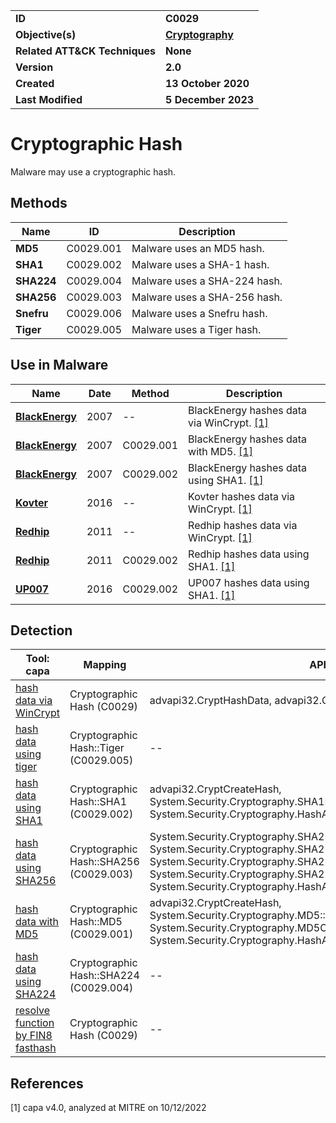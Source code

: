 <table>
<tr>
<td><b>ID</b></td>
<td><b>C0029</b></td>
</tr>
<tr>
<td><b>Objective(s)</b></td>
<td><b><a href="../cryptography">Cryptography</a></b></td>
</tr>
<tr>
<td><b>Related ATT&CK Techniques</b></td>
<td><b>None</b></td>
</tr>
<tr>
<td><b>Version</b></td>
<td><b>2.0</b></td>
</tr>
<tr>
<td><b>Created</b></td>
<td><b>13 October 2020</b></td>
</tr>
<tr>
<td><b>Last Modified</b></td>
<td><b>5 December 2023</b></td>
</tr>
</table>


# Cryptographic Hash

Malware may use a cryptographic hash. 

## Methods

|Name|ID|Description|
|---|---|---|
|**MD5**|C0029.001|Malware uses an MD5 hash.|
|**SHA1**|C0029.002|Malware uses a SHA-1 hash.|
|**SHA224**|C0029.004|Malware uses a SHA-224 hash.|
|**SHA256**|C0029.003|Malware uses a SHA-256 hash.|
|**Snefru**|C0029.006|Malware uses a Snefru hash.|
|**Tiger**|C0029.005|Malware uses a Tiger hash.|

## Use in Malware

|Name|Date|Method|Description|
|---|---|---|---|
|[**BlackEnergy**](../xample-malware/blackenergy.md)|2007|--|BlackEnergy hashes data via WinCrypt. [[1]](#1)|
|[**BlackEnergy**](../xample-malware/blackenergy.md)|2007|C0029.001|BlackEnergy hashes data with MD5. [[1]](#1)|
|[**BlackEnergy**](../xample-malware/blackenergy.md)|2007|C0029.002|BlackEnergy hashes data using SHA1. [[1]](#1)|
|[**Kovter**](../xample-malware/kovter.md)|2016|--|Kovter hashes data via WinCrypt. [[1]](#1)|
|[**Redhip**](../xample-malware/rebhip.md)|2011|--|Redhip hashes data via WinCrypt. [[1]](#1)|
|[**Redhip**](../xample-malware/rebhip.md)|2011|C0029.002|Redhip hashes data using SHA1. [[1]](#1)|
|[**UP007**](../xample-malware/up007.md)|2016|C0029.002|UP007 hashes data using SHA1. [[1]](#1)|

## Detection

|Tool: capa|Mapping|APIs|
|---|---|---|
|[hash data via WinCrypt](https://github.com/mandiant/capa-rules/blob/master/data-manipulation/hashing/hash-data-via-wincrypt.yml)|Cryptographic Hash (C0029)|advapi32.CryptHashData, advapi32.CryptGetHashParam|
|[hash data using tiger](https://github.com/mandiant/capa-rules/blob/master/data-manipulation/hashing/tiger/hash-data-using-tiger.yml)|Cryptographic Hash::Tiger (C0029.005)|--|
|[hash data using SHA1](https://github.com/mandiant/capa-rules/blob/master/data-manipulation/hashing/sha1/hash-data-using-sha1.yml)|Cryptographic Hash::SHA1 (C0029.002)|advapi32.CryptCreateHash, System.Security.Cryptography.SHA1Managed::ctor, System.Security.Cryptography.HashAlgorithm::ComputeHash|
|[hash data using SHA256](https://github.com/mandiant/capa-rules/blob/master/data-manipulation/hashing/sha256/hash-data-using-sha256.yml)|Cryptographic Hash::SHA256 (C0029.003)|System.Security.Cryptography.SHA256Managed::Initialize, System.Security.Cryptography.SHA256CryptoServiceProvider::Initialize, System.Security.Cryptography.SHA256::Create, System.Security.Cryptography.SHA256Managed::ctor, System.Security.Cryptography.HashAlgorithm::ComputeHash|
|[hash data with MD5](https://github.com/mandiant/capa-rules/blob/master/data-manipulation/hashing/md5/hash-data-with-md5.yml)|Cryptographic Hash::MD5 (C0029.001)|advapi32.CryptCreateHash, System.Security.Cryptography.MD5::Create, System.Security.Cryptography.MD5CryptoServiceProvider::ctor, System.Security.Cryptography.HashAlgorithm::ComputeHash|
|[hash data using SHA224](https://github.com/mandiant/capa-rules/blob/master/data-manipulation/hashing/sha224/hash-data-using-sha224.yml)|Cryptographic Hash::SHA224 (C0029.004)|--|
|[resolve function by FIN8 fasthash](https://github.com/mandiant/capa-rules/blob/master/linking/runtime-linking/resolve-function-by-fin8-fasthash.yml)|Cryptographic Hash (C0029)|--|

## References

<a name="1">[1]</a> capa v4.0, analyzed at MITRE on 10/12/2022

